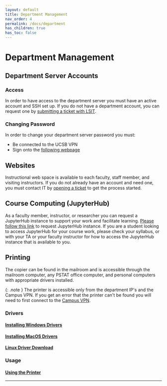 ```yaml
---
layout: default
title: Department Management
nav_order: 4
permalink: /docs/department
has_children: true
has_toc: false
---
```


# Department Management

## Department Server Accounts

### Access

In order to have access to the department server you must have an active account and SSH set up.  If you do not have a department account, you can request one by [submitting a ticket with LSIT](https://help.lsit.ucsb.edu/hc/en-us/requests/new?ticket_form_id=1260809796629).

### Changing Password

In order to change your department server password you must:

- Be connected to the UCSB VPN
- Sign onto the [following webpage](https://kingslanding.pstat.ucsb.edu/setting/changeps.php)

## Websites

Instructional web space is available to each faculty, staff member, and visiting instructors. If you do not already have an account and need one, you must contact IT by [opening a ticket](https://help.lsit.ucsb.edu/hc/en-us/requests/new?ticket_form_id=1260809796629) to get the process started.

## Course Computing (JupyterHub)

As a faculty member, instructor, or researcher you can request a JupyterHub instance to support your work and facilitate learning. [Please follow this link](https://help.lsit.ucsb.edu/hc/en-us/articles/4925937111323-Requesting-JupyterHub) to request JupyterHub instance.
If you are a student looking to access JupyterHub for your course work, please check your syllabus, or with your TA or your faculty instructor for how to access the JupyterHub instance that is available to you.

## Printing

The copier can be found in the mailroom and is accessible through the mailroom computer, any PSTAT office computer, and personal computers with appropriate drivers installed.

{: .note }
The printer is accessible only from the department IP's and the Campus VPN. If you get an error that the printer can't be found you will need to first connect to the [Campus VPN](https://www.ets.ucsb.edu/services/campus-vpn/get-connected).

### Drivers

#### [Installing Windows Drivers](/docs/department/printer-driver-win/)

#### [Installing MacOS Drivers](/docs/department/printer-driver-mac/)

#### [Linux Driver Download](https://ucsb.box.com/s/3stigbjk8wjbjrhjauqal07ga2nj2l16)

### Usage

#### [Using the Printer](/docs/department/printer-use/)

----